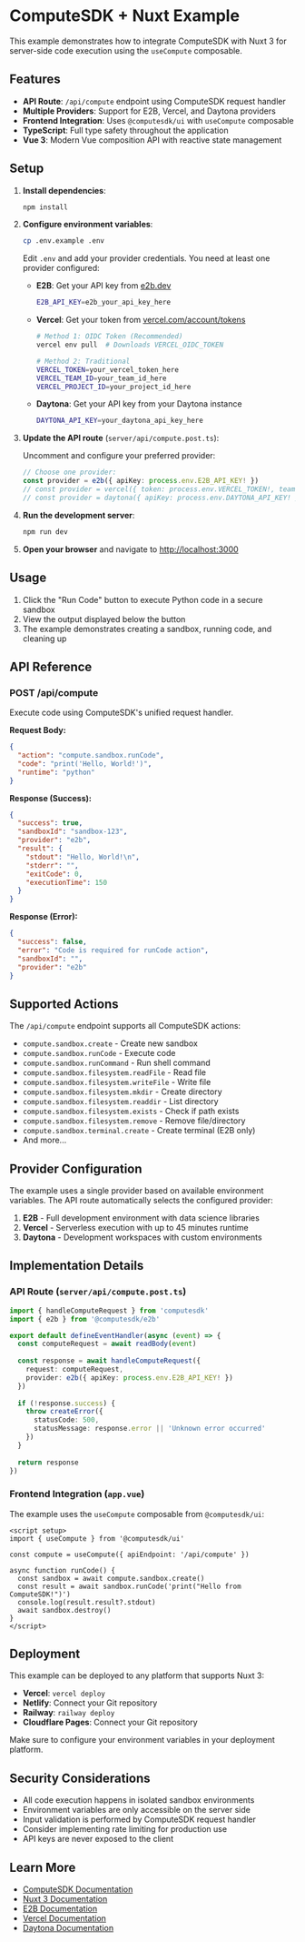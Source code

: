 # ComputeSDK + Nuxt Example

This example demonstrates how to integrate ComputeSDK with Nuxt 3 for server-side code execution using the `useCompute` composable.

## Features

- **API Route**: `/api/compute` endpoint using ComputeSDK request handler
- **Multiple Providers**: Support for E2B, Vercel, and Daytona providers
- **Frontend Integration**: Uses `@computesdk/ui` with `useCompute` composable
- **TypeScript**: Full type safety throughout the application
- **Vue 3**: Modern Vue composition API with reactive state management

## Setup

1. **Install dependencies**:
   ```bash
   npm install
   ```

2. **Configure environment variables**:
   ```bash
   cp .env.example .env
   ```
   
   Edit `.env` and add your provider credentials. You need at least one provider configured:
   
   - **E2B**: Get your API key from [e2b.dev](https://e2b.dev)
     ```bash
     E2B_API_KEY=e2b_your_api_key_here
     ```
   
   - **Vercel**: Get your token from [vercel.com/account/tokens](https://vercel.com/account/tokens)
     ```bash
     # Method 1: OIDC Token (Recommended)
     vercel env pull  # Downloads VERCEL_OIDC_TOKEN
     
     # Method 2: Traditional
     VERCEL_TOKEN=your_vercel_token_here
     VERCEL_TEAM_ID=your_team_id_here
     VERCEL_PROJECT_ID=your_project_id_here
     ```
   
   - **Daytona**: Get your API key from your Daytona instance
     ```bash
     DAYTONA_API_KEY=your_daytona_api_key_here
     ```

3. **Update the API route** (`server/api/compute.post.ts`):
   
   Uncomment and configure your preferred provider:
   ```typescript
   // Choose one provider:
   const provider = e2b({ apiKey: process.env.E2B_API_KEY! })
   // const provider = vercel({ token: process.env.VERCEL_TOKEN!, teamId: process.env.VERCEL_TEAM_ID!, projectId: process.env.VERCEL_PROJECT_ID! })
   // const provider = daytona({ apiKey: process.env.DAYTONA_API_KEY! })
   ```

4. **Run the development server**:
   ```bash
   npm run dev
   ```

5. **Open your browser** and navigate to [http://localhost:3000](http://localhost:3000)

## Usage

1. Click the "Run Code" button to execute Python code in a secure sandbox
2. View the output displayed below the button
3. The example demonstrates creating a sandbox, running code, and cleaning up

## API Reference

### POST /api/compute

Execute code using ComputeSDK's unified request handler.

**Request Body:**
```json
{
  "action": "compute.sandbox.runCode",
  "code": "print('Hello, World!')",
  "runtime": "python"
}
```

**Response (Success):**
```json
{
  "success": true,
  "sandboxId": "sandbox-123",
  "provider": "e2b",
  "result": {
    "stdout": "Hello, World!\n",
    "stderr": "",
    "exitCode": 0,
    "executionTime": 150
  }
}
```

**Response (Error):**
```json
{
  "success": false,
  "error": "Code is required for runCode action",
  "sandboxId": "",
  "provider": "e2b"
}
```

## Supported Actions

The `/api/compute` endpoint supports all ComputeSDK actions:

- `compute.sandbox.create` - Create new sandbox
- `compute.sandbox.runCode` - Execute code
- `compute.sandbox.runCommand` - Run shell command
- `compute.sandbox.filesystem.readFile` - Read file
- `compute.sandbox.filesystem.writeFile` - Write file
- `compute.sandbox.filesystem.mkdir` - Create directory
- `compute.sandbox.filesystem.readdir` - List directory
- `compute.sandbox.filesystem.exists` - Check if path exists
- `compute.sandbox.filesystem.remove` - Remove file/directory
- `compute.sandbox.terminal.create` - Create terminal (E2B only)
- And more...

## Provider Configuration

The example uses a single provider based on available environment variables. The API route automatically selects the configured provider:

1. **E2B** - Full development environment with data science libraries
2. **Vercel** - Serverless execution with up to 45 minutes runtime
3. **Daytona** - Development workspaces with custom environments

## Implementation Details

### API Route (`server/api/compute.post.ts`)

```typescript
import { handleComputeRequest } from 'computesdk'
import { e2b } from '@computesdk/e2b'

export default defineEventHandler(async (event) => {
  const computeRequest = await readBody(event)
  
  const response = await handleComputeRequest({
    request: computeRequest,
    provider: e2b({ apiKey: process.env.E2B_API_KEY! })
  })
  
  if (!response.success) {
    throw createError({
      statusCode: 500,
      statusMessage: response.error || 'Unknown error occurred'
    })
  }
  
  return response
})
```

### Frontend Integration (`app.vue`)

The example uses the `useCompute` composable from `@computesdk/ui`:

```vue
<script setup>
import { useCompute } from '@computesdk/ui'

const compute = useCompute({ apiEndpoint: '/api/compute' })

async function runCode() {
  const sandbox = await compute.sandbox.create()
  const result = await sandbox.runCode('print("Hello from ComputeSDK!")')
  console.log(result.result?.stdout)
  await sandbox.destroy()
}
</script>
```

## Deployment

This example can be deployed to any platform that supports Nuxt 3:

- **Vercel**: `vercel deploy`
- **Netlify**: Connect your Git repository
- **Railway**: `railway deploy`
- **Cloudflare Pages**: Connect your Git repository

Make sure to configure your environment variables in your deployment platform.

## Security Considerations

- All code execution happens in isolated sandbox environments
- Environment variables are only accessible on the server side
- Input validation is performed by ComputeSDK request handler
- Consider implementing rate limiting for production use
- API keys are never exposed to the client

## Learn More

- [ComputeSDK Documentation](https://github.com/computesdk/computesdk)
- [Nuxt 3 Documentation](https://nuxt.com/docs)
- [E2B Documentation](https://e2b.dev/docs)
- [Vercel Documentation](https://vercel.com/docs)
- [Daytona Documentation](https://daytona.io/docs)